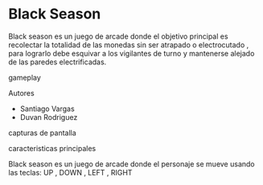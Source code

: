 # Black Season

Black season es un juego de arcade donde el objetivo principal es recolectar la totalidad de las monedas sin ser atrapado o electrocutado , para lograrlo debe esquivar a los vigilantes de turno y mantenerse alejado de las paredes electrificadas.

gameplay


Autores
* Santiago Vargas 
* Duvan Rodriguez

capturas de pantalla


caracteristicas principales

Black season es un juego de arcade donde el personaje se mueve usando las teclas: UP , DOWN , LEFT , RIGHT


